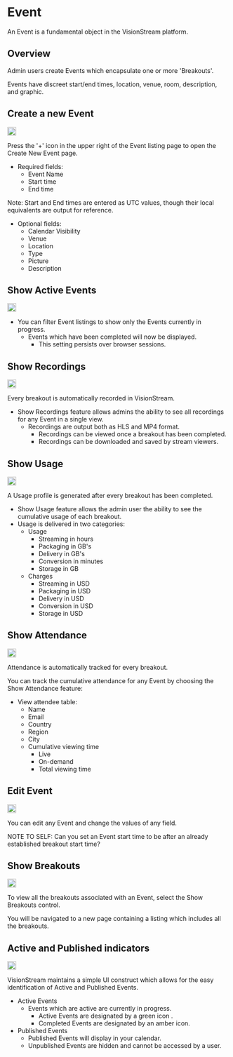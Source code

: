 # Event
An Event is a fundamental object in the VisionStream platform.
## Overview
Admin users create Events which encapsulate one or more 'Breakouts'.

Events have discreet start/end times, location, venue, room, description, and graphic.

##  Create a new Event

<img src="https://raw.githubusercontent.com/FortAwesome/Font-Awesome/6.x/svgs/solid/plus.svg" width="20" height="20">

Press the '+' icon in the upper right of the Event listing page to open the Create New Event page.

* Required fields:
  - Event Name
  - Start time
  - End time

Note: Start and End times are entered as UTC values, though their local equivalents are output for reference.

* Optional fields:
  - Calendar Visibility
  - Venue
  - Location
  - Type
  - Picture
  - Description

## Show Active Events
<img src="https://raw.githubusercontent.com/FortAwesome/Font-Awesome/6.x/svgs/solid/toggle-on.svg" width="20" height="20">

* You can filter Event listings to show only the Events currently in progress.
  - Events which have been completed will now be displayed.
    - This setting persists over browser sessions.

## Show Recordings
<img src="https://raw.githubusercontent.com/FortAwesome/Font-Awesome/6.x/svgs/solid/circle-play.svg" width="20" height="20">

Every breakout is automatically recorded in VisionStream.
* Show Recordings feature allows admins the ability to see all recordings for any Event in a single view.
    - Recordings are output both as HLS and MP4 format.
      - Recordings can be viewed once a breakout has been completed.
      - Recordings can be downloaded and saved by stream viewers.

## Show Usage
<img src="https://raw.githubusercontent.com/FortAwesome/Font-Awesome/6.x/svgs/solid/gauge-high.svg" width="20" height="20">

A Usage profile is generated after every breakout has been completed.
* Show Usage feature allows the admin user the ability to see the cumulative usage of each breakout.
* Usage is delivered in two categories:
  - Usage
    - Streaming in hours
    - Packaging in GB's
    - Delivery in GB's
    - Conversion in minutes
    - Storage in GB
  - Charges
    - Streaming in USD
    - Packaging in USD
    - Delivery in USD
    - Conversion in USD
    - Storage in USD



##  Show Attendance

<img src="https://raw.githubusercontent.com/FortAwesome/Font-Awesome/6.x/svgs/solid/users.svg" width="20" height="20">

Attendance is automatically tracked for every breakout.

You can track the cumulative attendance for any Event by choosing the Show Attendance feature:

* View attendee table:
  - Name
  - Email
  - Country
  - Region
  - City
  - Cumulative viewing time
    - Live  
    - On-demand 
    - Total viewing time



##  Edit Event

<img src="https://raw.githubusercontent.com/FortAwesome/Font-Awesome/6.x/svgs/solid/pen-to-square.svg" width="20" height="20">

You can edit any Event and change the values of any field.

NOTE TO SELF: Can you set an Event start time to be after an already established breakout start time?



##  Show Breakouts

<img src="https://raw.githubusercontent.com/FortAwesome/Font-Awesome/6.x/svgs/solid/layer-group.svg" width="20" height="20">

To view all the breakouts associated with an Event, select the Show Breakouts control.

You will be navigated to a new page containing a listing which includes all the breakouts.



## Active and Published indicators

<img src="https://raw.githubusercontent.com/FortAwesome/Font-Awesome/6.x/svgs/solid/circle.svg" width="20" height="20"> 

VisionStream maintains a simple UI construct which allows for the easy identification of Active and Published Events.
* Active Events
  - Events which are active are currently in progress.
    - Active Events are designated by a green icon .
    - Completed Events are designated by an amber icon.
* Published Events
  - Published Events will display in your calendar.
  - Unpublished Events are hidden and cannot be accessed by a user.
